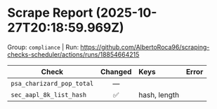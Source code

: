 # Scrape Report (2025-10-27T20:18:59.969Z)

Group: `compliance`  |  Run: https://github.com/AlbertoRoca96/scraping-checks-scheduler/actions/runs/18854664215

| Check | Changed | Keys | Error |
|---|:---:|:--|:--|
| `psa_charizard_pop_total` | — |  |  |
| `sec_aapl_8k_list_hash` | ✅ | hash, length |  |
